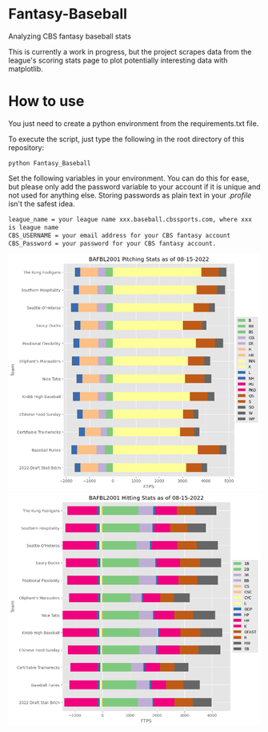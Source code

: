 # Fantasy-Baseball
Analyzing CBS fantasy baseball stats

This is currently a work in progress, but the project scrapes data from the league's scoring stats page to plot potentially interesting data with matplotlib. 

# How to use

You just need to create a python environment from the requirements.txt file. 

To execute the script, just type the following in the root directory of this repository:
```
python Fantasy_Baseball
```

Set the following variables in your environment. You can do this for ease, but please only add the password variable to your account if it is unique and not used for anything else. Storing passwords as plain text in your .*profile* isn't the safest idea. 

```
league_name = your league name xxx.baseball.cbssports.com, where xxx is league name
CBS_USERNAME = your email address for your CBS fantasy account
CBS_Password = your password for your CBS fantasy account.
```

![pitching](League/Pitching_stats_2022-08-15.png)
![hitting](League/hitting_stats_2022-08-15.png)
